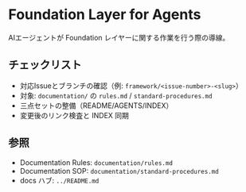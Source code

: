 # Foundation Layer for Agents

AIエージェントが Foundation レイヤーに関する作業を行う際の導線。

## チェックリスト
- 対応Issueとブランチの確認（例: `framework/<issue-number>-<slug>`）
- 対象: `documentation/` の `rules.md` / `standard-procedures.md`
- 三点セットの整備（README/AGENTS/INDEX）
- 変更後のリンク検査と INDEX 同期

## 参照
- Documentation Rules: `documentation/rules.md`
- Documentation SOP: `documentation/standard-procedures.md`
- docs ハブ: `../README.md`

